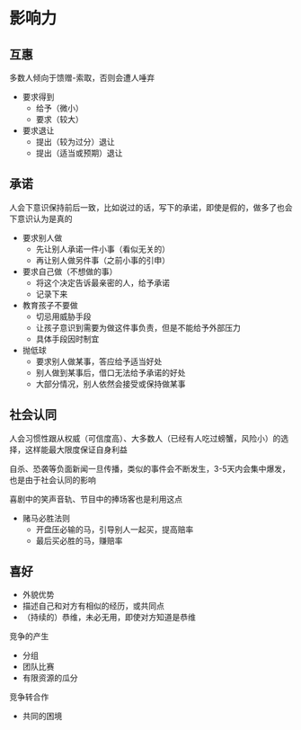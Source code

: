 # 影响力

## 互惠
多数人倾向于馈赠-索取，否则会遭人唾弃

- 要求得到
  * 给予（微小）
  * 要求（较大）
- 要求退让
  * 提出（较为过分）退让
  * 提出（适当或预期）退让

## 承诺
人会下意识保持前后一致，比如说过的话，写下的承诺，即使是假的，做多了也会下意识认为是真的

- 要求别人做
  * 先让别人承诺一件小事（看似无关的）
  * 再让别人做另件事（之前小事的引申）
- 要求自己做（不想做的事）
  * 将这个决定告诉最亲密的人，给予承诺
  * 记录下来
- 教育孩子不要做
  * 切忌用威胁手段
  * 让孩子意识到需要为做这件事负责，但是不能给予外部压力
  * 具体手段因时制宜
- 抛低球
  * 要求别人做某事，答应给予适当好处
  * 别人做到某事后，借口无法给予承诺的好处
  * 大部分情况，别人依然会接受或保持做某事

## 社会认同
人会习惯性跟从权威（可信度高）、大多数人（已经有人吃过螃蟹，风险小）的选择，这样能最大限度保证自身利益

自杀、恐袭等负面新闻一旦传播，类似的事件会不断发生，3-5天内会集中爆发，也是由于社会认同的影响

喜剧中的笑声音轨、节目中的捧场客也是利用这点

- 赌马必胜法则
  * 开盘压必输的马，引导别人一起买，提高赔率
  * 最后买必胜的马，赚赔率

## 喜好
- 外貌优势
- 描述自己和对方有相似的经历，或共同点
- （持续的）恭维，未必无用，即使对方知道是恭维

竞争的产生
- 分组
- 团队比赛
- 有限资源的瓜分

竞争转合作
- 共同的困境
